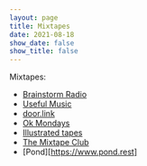 ```yaml
---
layout: page
title: Mixtapes
date: 2021-08-18
show_date: false
show_title: false
---
```


Mixtapes:

- [Brainstorm Radio](https://brainstormradio.org)
- [Useful Music](https://soundcloud.com/cargocollective)
- [door.link](https://www.door.link)
- [Ok Mondays](https://www.okmondays.com)
- [Illustrated tapes](https://illustratedtapes.com)
- [The Mixtape Club](https://themixtapeclub.org)
- [Pond][https://www.pond.rest]